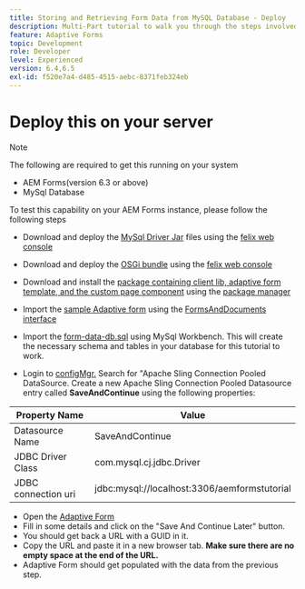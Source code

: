 ```yaml
---
title: Storing and Retrieving Form Data from MySQL Database - Deploy
description: Multi-Part tutorial to walk you through the steps involved in storing and retrieving form data
feature: Adaptive Forms
topic: Development
role: Developer
level: Experienced
version: 6.4,6.5
exl-id: f520e7a4-d485-4515-aebc-8371feb324eb
---
```

# Deploy this on your server

>[!NOTE]
>
>The following are required to get this running on your system
>
>* AEM Forms(version 6.3 or above)
>* MySql Database

To test this capability on your AEM Forms instance, please follow the following steps

* Download and deploy the [MySql Driver Jar](assets/mysqldriver.jar) files using the [felix web console](http://localhost:4502/system/console/bundles)
* Download and deploy the [OSGi bundle](assets/SaveAndContinue.SaveAndContinue.core-1.0-SNAPSHOT.jar) using the [felix web console](http://localhost:4502/system/console/bundles)
* Download and install the [package containing client lib, adaptive form template, and the custom page component](assets/store-and-fetch-af-with-data.zip) using the [package manager](http://localhost:4502/crx/packmgr/index.jsp)
* Import the [sample Adaptive form](assets/sample-adaptive-form.zip) using the [FormsAndDocuments interface](http://localhost:4502/aem/forms.html/content/dam/formsanddocuments)

* Import the [form-data-db.sql](assets/form-data-db.sql) using MySql Workbench. This will create the necessary schema and tables in your database for this tutorial to work.
* Login to [configMgr.](http://localhost:4502/system/console/configMgr) Search for "Apache Sling Connection Pooled DataSource. Create a new Apache Sling Connection Pooled Datasource entry called **SaveAndContinue** using the following properties:

| Property Name| Value |
| ------------------------|---------------------------------------|
| Datasource Name| SaveAndContinue |
| JDBC Driver Class| com.mysql.cj.jdbc.Driver |
| JDBC connection uri| jdbc:mysql://localhost:3306/aemformstutorial |

* Open the [Adaptive Form](http://localhost:4502/content/dam/formsanddocuments/demostoreandretrieveformdata/jcr:content?wcmmode=disabled)
* Fill in some details and click on the "Save And Continue Later" button.
* You should get back a URL with a GUID in it.
* Copy the URL and paste it in a new browser tab. **Make sure there are no empty space at the end of the URL.**
* Adaptive Form should get populated with the data from the previous step.
